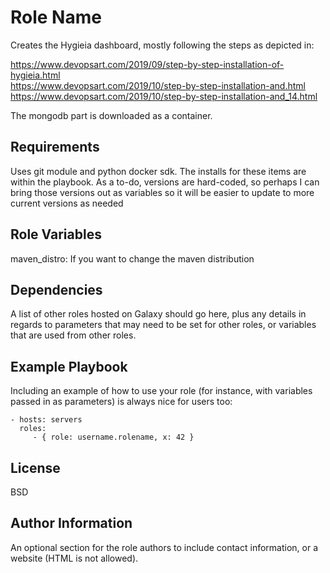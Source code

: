 Role Name
=========

Creates the Hygieia dashboard, mostly following the steps as depicted in:

https://www.devopsart.com/2019/09/step-by-step-installation-of-hygieia.html <br>
https://www.devopsart.com/2019/10/step-by-step-installation-and.html <br>
https://www.devopsart.com/2019/10/step-by-step-installation-and_14.html <br>

The mongodb part is downloaded as a container.

Requirements
------------

Uses git module and python docker sdk.  The installs for these items are within the playbook.  As a to-do, versions are hard-coded, so perhaps I can bring those versions out as variables so it will be easier to update to more current versions as needed

Role Variables
--------------

maven_distro: If you want to change the maven distribution

Dependencies
------------

A list of other roles hosted on Galaxy should go here, plus any details in regards to parameters that may need to be set for other roles, or variables that are used from other roles.

Example Playbook
----------------

Including an example of how to use your role (for instance, with variables passed in as parameters) is always nice for users too:

    - hosts: servers
      roles:
         - { role: username.rolename, x: 42 }

License
-------

BSD

Author Information
------------------

An optional section for the role authors to include contact information, or a website (HTML is not allowed).
